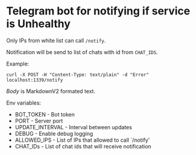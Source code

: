 # Telegram bot for notifying if service is Unhealthy

Only IPs from white list can call `/notify`.

Notification will be send to list of chats with id from `CHAT_IDS`.

Example:
```
curl -X POST -H "Content-Type: text/plain" -d "Error" localhost:1339/notify
```

*Body* is MarkdownV2 formated text.

Env variables:

* BOT_TOKEN           - Bot token 
* PORT                - Server port
* UPDATE_INTERVAL     - Interval between updates
* DEBUG               - Enable debug logging
* ALLOWED_IPS         - List of IPs that allowed to call `/notify'
* CHAT_IDs            - List of chat ids that will receive notification


